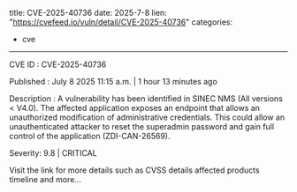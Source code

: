  
title: CVE-2025-40736
date: 2025-7-8
lien: "https://cvefeed.io/vuln/detail/CVE-2025-40736"
categories:
  - cve
---

CVE ID : CVE-2025-40736

Published :  July 8
2025
11:15 a.m. | 1 hour
13 minutes ago

Description : A vulnerability has been identified in SINEC NMS (All versions < V4.0). The affected application exposes an endpoint that allows an unauthorized modification of administrative credentials. This could allow an unauthenticated attacker to reset the superadmin password and gain full control of the application (ZDI-CAN-26569).

Severity: 9.8 | CRITICAL

Visit the link for more details
such as CVSS details
affected products
timeline
and more...
